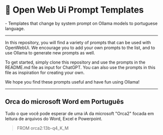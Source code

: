 <p align="center"><h1>🧠 Open Web Ui Prompt Templates</h1></p>
- Templates that change by system prompt on Ollama models to portuguese language.

---

In this repository, you will find a variety of prompts that can be used with OpenWebUi. We encourage you to add your own prompts to the list, and to use Ollama to generate new prompts as well.

To get started, simply clone this repository and use the prompts in the README.md file as input for ChatGPT. You can also use the prompts in this file as inspiration for creating your own.

We hope you find these prompts useful and have fun using Ollama!

---

## Orca do microsoft Word em Português
Tudo o que você pode esperar de uma iA da microsoft "Orca2" focada em leitura de arquivos do Word, Excel e Powerpoint.

> FROM orca2:13b-q4_K_M
